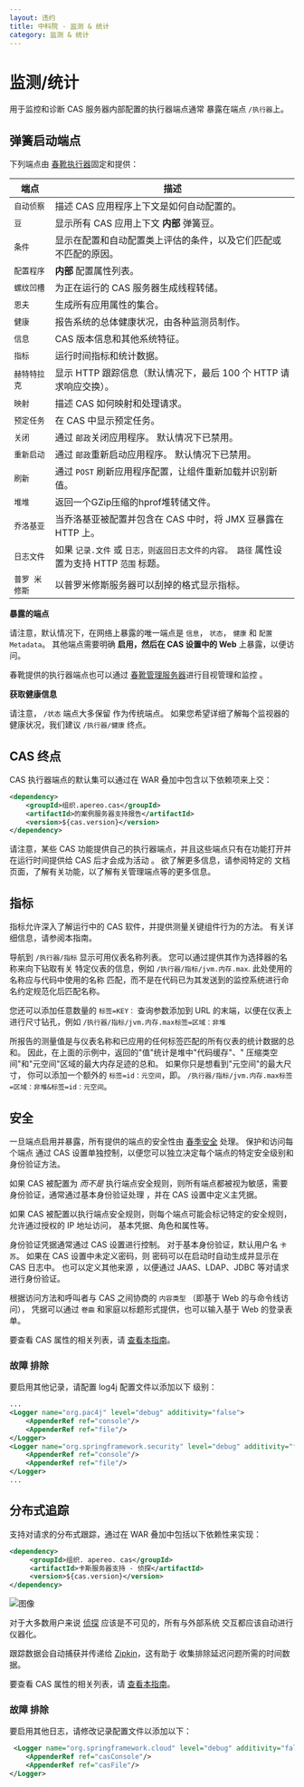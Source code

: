 ```yaml
---
layout: 违约
title: 中科院 - 监测 & 统计
category: 监测 & 统计
---
```


# 监测/统计

用于监控和诊断 CAS 服务器内部配置的执行器端点通常 暴露在端点 `/执行器`上。

## 弹簧启动端点

下列端点由 [春靴执行器](http://docs.spring.io/spring-boot/docs/current/reference/html/production-ready-endpoints.html)固定和提供：

| 端点       | 描述                                                     |
| -------- | ------------------------------------------------------ |
| `自动侦察`   | 描述 CAS 应用程序上下文是如何自动配置的。                                |
| `豆`      | 显示所有 CAS 应用上下文 **内部** 弹簧豆。                             |
| `条件`     | 显示在配置和自动配置类上评估的条件，以及它们匹配或不匹配的原因。                       |
| `配置程序`   | **内部** 配置属性列表。                                         |
| `螺纹凹槽`   | 为正在运行的 CAS 服务器生成线程转储。                                  |
| `恩夫`     | 生成所有应用属性的集合。                                           |
| `健康`     | 报告系统的总体健康状况，由各种监测员制作。                                  |
| `信息`     | CAS 版本信息和其他系统特征。                                       |
| `指标`     | 运行时间指标和统计数据。                                           |
| `赫特特拉克`  | 显示 HTTP 跟踪信息（默认情况下，最后 100 个 HTTP 请求响应交换）。              |
| `映射`     | 描述 CAS 如何映射和处理请求。                                      |
| `预定任务`   | 在 CAS 中显示预定任务。                                         |
| `关闭`     | 通过 `邮政`关闭应用程序。 默认情况下已禁用。                               |
| `重新启动`   | 通过 `邮政`重新启动应用程序。 默认情况下已禁用。                             |
| `刷新`     | 通过 `POST` 刷新应用程序配置，让组件重新加载并识别新值。                       |
| `堆堆`     | 返回一个GZip压缩的hprof堆转储文件。                                 |
| `乔洛基亚`   | 当乔洛基亚被配置并包含在 CAS 中时，将 JMX 豆暴露在 HTTP 上。                 |
| `日志文件`   | 如果 `记录.文件` 或 `日志，则返回日志文件的内容。 路径` 属性设置为支持 HTTP `范围` 标题。 |
| `普罗 米修斯` | 以普罗米修斯服务器可以刮掉的格式显示指标。                                  |

<div class="alert alert-info"><strong>暴露的端点</strong><p>
请注意，默认情况下，在网络上暴露的唯一端点是 <code>信息</code>， <code>状态</code>， <code>健康</code> 和 <code>配置Metadata</code>。
其他端点需要明确 <strong>启用，然后在 CAS 设置中的 Web</strong> 上暴露，以便访问。
</p></div>

春靴提供的执行器端点也可以通过 [春靴管理服务器](Configuring-Monitoring-Administration.html)进行目视管理和监控 。
<div class="alert alert-info"><strong>获取健康信息</strong><p>请注意， <code>/状态</code> 端点大多保留 
作为传统端点。 如果您希望详细了解每个监视器的健康状况，我们建议 <code>/执行器/健康</code> 终点。</p></div>

## CAS 终点

CAS 执行器端点的默认集可以通过在 WAR 叠加中包含以下依赖项来上交：

```xml
<dependency>
    <groupId>组织.apereo.cas</groupId>
    <artifactId>的案例服务器支持报告</artifactId>
    <version>${cas.version}</version>
</dependency>
```

请注意，某些 CAS 功能提供自己的执行器端点，并且这些端点只有在功能打开并在运行时间提供给 CAS 后才会成为活动 。 欲了解更多信息，请参阅特定的 文档页面，了解有关功能，以了解有关管理端点等的更多信息。

## 指标

指标允许深入了解运行中的 CAS 软件，并提供测量关键组件行为的方法。 有关详细信息，请参阅本指南</a>。</p> 

导航到 `/执行器/指标` 显示可用仪表名称列表。 您可以通过提供其作为选择器的名称来向下钻取有关 特定仪表的信息，例如 `/执行器/指标/jvm.内存.max`.  此处使用的名称应与代码中使用的名称 匹配，而不是在代码已为其发送到的监控系统进行命名约定规范化后匹配名称。

您还可以添加任意数量的 `标签=KEY：` 查询参数添加到 URL 的末端，以便在仪表上 进行尺寸钻孔，例如 `/执行器/指标/jvm.内存.max标签=区域：非堆`

所报告的测量值是与仪表名称和已应用的任何标签匹配的所有仪表的统计数据的总和。 因此，在上面的示例中，返回的"值"统计是堆中"代码缓存"、" 压缩类空间"和"元空间"区域的最大内存足迹的总和。 如果你只是想看到"元空间"的最大尺寸， 你可以添加一个额外的 `标签=id：元空间`，即。 `/执行器/指标/jvm.内存.max标签=区域：非堆&标签=id：元空间`。



## 安全

一旦端点启用并暴露，所有提供的端点的安全性由 [春季安全](https://spring.io/projects/spring-security) 处理。 保护和访问每个端点 通过 CAS 设置单独控制，以便您可以独立决定每个端点的特定安全级别和身份验证方法。

如果 CAS 被配置为 *而不是* 执行端点安全规则，则所有端点都被视为敏感，需要身份验证，通常通过基本身份验证处理 ，并在 CAS 设置中定义主凭据。 

如果 CAS 被配置以执行端点安全规则，则每个端点可能会标记特定的安全规则，允许通过授权的 IP 地址访问， 基本凭据、角色和属性等。 

身份验证凭据通常通过 CAS 设置进行控制。 对于基本身份验证，默认用户名 `卡苏`。 如果在 CAS 设置中未定义密码，则 密码可以在启动时自动生成并显示在 CAS 日志中。 也可以定义其他来源 ，以便通过 JAAS、LDAP、JDBC 等对请求进行身份验证。

根据访问方法和呼叫者与 CAS 之间协商的 `内容类型` （即基于 Web 的与命令线访问）， 凭据可以通过 `卷曲` 和家庭以标题形式提供，也可以输入基于 Web 的登录表单。

要查看 CAS 属性的相关列表，请 [查看本指南](../configuration/Configuration-Properties.html#actuator-management-endpoints)。



### 故障 排除

要启用其他记录，请配置 log4j 配置文件以添加以下 级别：



```xml
...
<Logger name="org.pac4j" level="debug" additivity="false">
    <AppenderRef ref="console"/>
    <AppenderRef ref="file"/>
</Logger>
<Logger name="org.springframework.security" level="debug" additivity="false">
    <AppenderRef ref="console"/>
    <AppenderRef ref="file"/>
</Logger>
...
```




## 分布式追踪

支持对请求的分布式跟踪，通过在 WAR 叠加中包括以下依赖性来实现：



```xml
<dependency>
     <groupId>组织. apereo. cas</groupId>
     <artifactId>卡斯服务器支持 - 侦探</artifactId>
     <version>${cas.version}</version>
</dependency>
```


![图像](https://cloud.githubusercontent.com/assets/1205228/24955152/8798ad9c-1f97-11e7-8b9d-fccc3c306c42.png)

对于大多数用户来说 [侦探](https://cloud.spring.io/spring-cloud-sleuth/) 应该是不可见的，所有与外部系统 交互都应该自动进行仪器化。

跟踪数据会自动捕获并传递给 [Zipkin](https://github.com/openzipkin/zipkin)，这有助于 收集排除延迟问题所需的时间数据。

要查看 CAS 属性的相关列表，请 [查看本指南](../configuration/Configuration-Properties.html#sleuth-distributed-tracing)。



### 故障 排除

要启用其他日志，请修改记录配置文件以添加以下：



```xml
 <Logger name="org.springframework.cloud" level="debug" additivity="false">
    <AppenderRef ref="casConsole"/>
    <AppenderRef ref="casFile"/>
</Logger>
```

